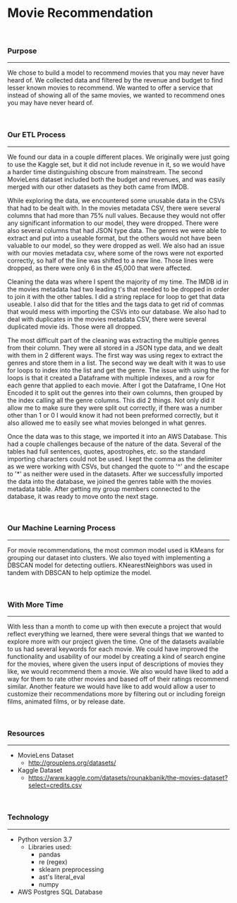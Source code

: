 # Movie Recommendation
<br />

### Purpose
_____________________________________
We chose to build a model to recommend movies that you may never have heard of. We collected data and filtered by the revenue and budget to find lesser known movies to recommend. We wanted to offer a service that instead of showing all of the same movies, we wanted to recommend ones you may have never heard of. 

<br />

### Our ETL Process
_____________________________________
We found our data in a couple different places. We originally were just going to use the Kaggle set, but it did not include revenue in it, so we would have a harder time distinguishing obscure from mainstream. The second MovieLens dataset included both the budget and revenues, and was easily merged with our other datasets as they both came from IMDB.

While exploring the data, we encountered some unusable data in the CSVs that had to be dealt with. In the movies metadata CSV, there were several columns that had more than 75% null values. Because they would not offer any significant information to our model, they were dropped. There were also several columns that had JSON type data. The genres we were able to extract and put into a useable format, but the others would not have been valuable to our model, so they were dropped as well. We also had an issue with our movies metadata csv, where some of the rows were not exported correctly, so half of the line was shifted to a new line. Those lines were dropped, as there were only 6 in the 45,000 that were affected.

Cleaning the data was where I spent the majority of my time. The IMDB id in the movies metadata had two leading t's that needed to be dropped in order to join it with the other tables. I did a string replace for loop to get that data useable. I also did that for the titles and the tags data to get rid of commas that would mess with importing the CSVs into our database. We also had to deal with duplicates in the movies metadata CSV, there were several duplicated movie ids. Those were all dropped. 

The most difficult part of the cleaning was extracting the multiple genres from their column. They were all stored in a JSON type data, and we dealt with them in 2 different ways. The first way was using regex to extract the genres and store them in a list. The second way we dealt with it was to use for loops to index into the list and get the genre. The issue with using the for loops is that it created a Dataframe with multiple indexes, and a row for each genre that applied to each movie. After I got the Dataframe, I One Hot Encoded it to split out the genres into their own columns, then grouped by the index calling all the genre columns. This did 2 things. Not only did it allow me to make sure they were split out correctly, if there was a number other than 1 or 0 I would know it had not been preformed correctly, but it also allowed me to easily see what movies belonged in what genres. 

Once the data was to this stage, we imported it into an AWS Database. This had a couple challenges because of the nature of the data. Several of the tables had full sentences, quotes, apostrophes, etc. so the standard importing characters could not be used. I kept the comma as the delimiter as we were working with CSVs, but changed the quote to '^' and the escape to '*' as neither were used in the datasets. After we successfully imported the data into the database, we joined the genres table with the movies metadata table. After getting my group members connected to the database, it was ready to move onto the next stage.

<br />

### Our Machine Learning Process
_____________________________________
For movie recommendations, the most common model used is KMeans for grouping our dataset into clusters. We also toyed with implementing a DBSCAN model for detecting outliers. KNearestNeighbors was used in tandem with DBSCAN to help optimize the model. 

<br />

### With More Time
_____________________________________
With less than a month to come up with then execute a project that would reflect everything we learned, there were several things that we wanted to explore more with our project given the time. One of the datasets available to us had several keywords for each movie. We could have improved the functionality and usability of our model by creating a kind of search engine for the movies, where given the users input of descriptions of movies they like, we would recommend them a movie. We also would have liked to add a way for them to rate other movies and based off of their ratings recommend similar. Another feature we would have like to add would allow a user to customize their recommendations more by filtering out or including foreign films, animated films, or by release date.

<br />

### Resources
_____________________________________
- MovieLens Dataset
    - http://grouplens.org/datasets/
- Kaggle Dataset
    - https://www.kaggle.com/datasets/rounakbanik/the-movies-dataset?select=credits.csv

<br />

### Technology
_____________________________________
- Python version 3.7
    - Libraries used:
        - pandas
        - re (regex)
        - sklearn preprocessing
        - ast's literal_eval
        - numpy
- AWS Postgres SQL Database